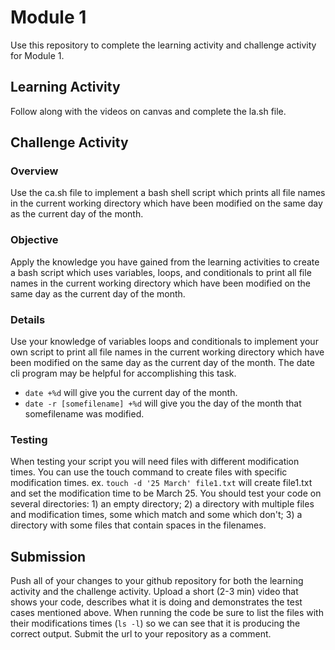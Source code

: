# Module 1

Use this repository to complete the learning activity and challenge activity for Module 1.

## Learning Activity

Follow along with the videos on canvas and complete the la.sh file.

## Challenge Activity

### Overview
Use the ca.sh file to implement a bash shell script which prints all file names
in the current working directory which have been modified on the same day as
the current day of the month.

### Objective
Apply the knowledge you have gained from the learning activities to create a bash
script which uses variables, loops, and conditionals to print all file names in
the current working directory which have been modified on the same day as
the current day of the month.

### Details
Use your knowledge of variables loops and conditionals to implement your own script
to print all file names in the current working directory which have been modified
on the same day as the current day of the month. The date cli program may be helpful
for accomplishing this task.
+ ```date +%d``` will give you the current day of the month.
+ ```date -r [somefilename] +%d``` will give you the day of the month that somefilename
was modified.

### Testing
When testing your script you will need files with different modification times.
You can use the touch command to create files with specific modification
times. ex. ```touch -d '25 March' file1.txt``` will create file1.txt and set
the modification time to be March 25.  You should test your code on several
directories: 1) an empty directory; 2) a directory with multiple files and
modification times, some which match and some which don't; 3) a directory with
some files that contain spaces in the filenames.


## Submission
Push all of your changes to your github repository for both the learning activity and
the challenge activity. Upload a short (2-3 min) video that shows your code, describes
what it is doing and demonstrates the test cases mentioned above.  When running the code
be sure to list the files with their modifications times (```ls -l```) so we can see that
it is producing the correct output. Submit the url to your repository as a comment.